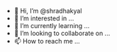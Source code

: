 - 👋 Hi, I’m @shradhakyal
- 👀 I’m interested in ...
- 🌱 I’m currently learning ...
- 💞️ I’m looking to collaborate on ...
- 📫 How to reach me ...

<!---
shradhakyal/shradhakyal is a ✨ special ✨ repository because its `README.md` (this file) appears on your GitHub profile.
You can click the Preview link to take a look at your changes.
--->
